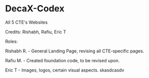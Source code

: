 # DecaX-Codex
All 5 CTE's Websites

Credits: Rishabh, Rafiu, Eric T

Roles:

Rishabh R. - General Landing Page, revising all CTE-specific pages.

Rafiu M. - Created foundation code, to be revised upon.

Eric T - Images, logos, certain visual aspects.
skasdcasdv
